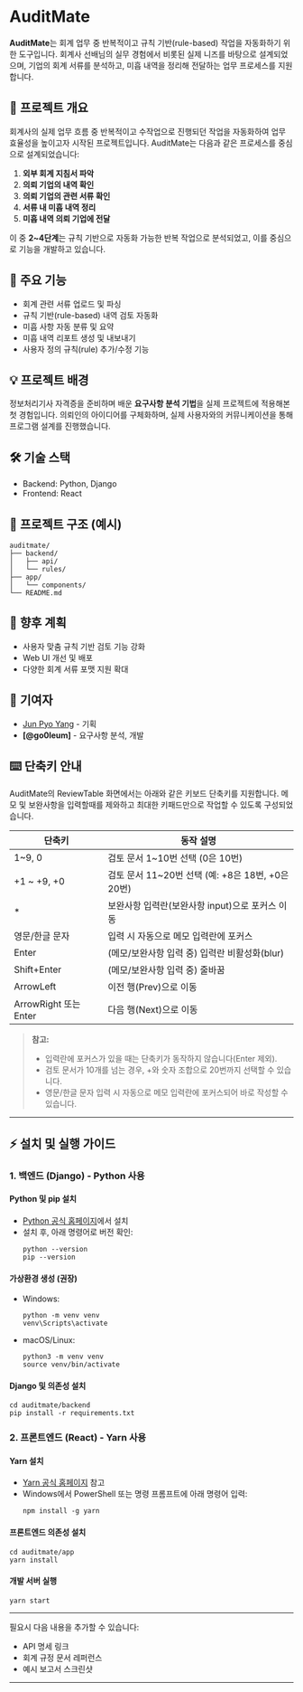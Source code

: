 # AuditMate

**AuditMate**는 회계 업무 중 반복적이고 규칙 기반(rule-based) 작업을 자동화하기 위한 도구입니다.
회계사 선배님의 실무 경험에서 비롯된 실제 니즈를 바탕으로 설계되었으며,
기업의 회계 서류를 분석하고, 미흡 내역을 정리해 전달하는 업무 프로세스를 지원합니다.

## 🧾 프로젝트 개요

회계사의 실제 업무 흐름 중 반복적이고 수작업으로 진행되던 작업을 자동화하여 업무 효율성을 높이고자 시작된 프로젝트입니다.
AuditMate는 다음과 같은 프로세스를 중심으로 설계되었습니다:

1. **외부 회계 지침서 파악**
2. **의뢰 기업의 내역 확인**
3. **의뢰 기업의 관련 서류 확인**
4. **서류 내 미흡 내역 정리**
5. **미흡 내역 의뢰 기업에 전달**

이 중 **2\~4단계**는 규칙 기반으로 자동화 가능한 반복 작업으로 분석되었고, 이를 중심으로 기능을 개발하고 있습니다.

## 🎯 주요 기능

* 회계 관련 서류 업로드 및 파싱
* 규칙 기반(rule-based) 내역 검토 자동화
* 미흡 사항 자동 분류 및 요약
* 미흡 내역 리포트 생성 및 내보내기 
* 사용자 정의 규칙(rule) 추가/수정 기능 

## 💡 프로젝트 배경

정보처리기사 자격증을 준비하며 배운 **요구사항 분석 기법**을 실제 프로젝트에 적용해본 첫 경험입니다.
의뢰인의 아이디어를 구체화하며, 실제 사용자와의 커뮤니케이션을 통해 프로그램 설계를 진행했습니다.

## 🛠️ 기술 스택

* Backend: Python, Django 
* Frontend: React 

## 📁 프로젝트 구조 (예시)

```
auditmate/
├── backend/
│   ├── api/
│   └── rules/
├── app/
│   └── components/
└── README.md
```

## 📌 향후 계획

* 사용자 맞춤 규칙 기반 검토 기능 강화
* Web UI 개선 및 배포
* 다양한 회계 서류 포맷 지원 확대


## 🤝 기여자

* [Jun Pyo Yang](https://www.linkedin.com/in/dardnatsyang/) - 기획
* **\[@go0leum]** - 요구사항 분석, 개발

## ⌨️ 단축키 안내

AuditMate의 ReviewTable 화면에서는 아래와 같은 키보드 단축키를 지원합니다.
메모 및 보완사항을 입력할때를 제와하고 최대한 키패드만으로 작업할 수 있도록 구성되었습니다.

| 단축키            | 동작 설명                                      |
|-------------------|-----------------------------------------------|
| 1~9, 0            | 검토 문서 1~10번 선택 (0은 10번)               |
| +1 ~ +9, +0       | 검토 문서 11~20번 선택 (예: +8은 18번, +0은 20번) |
| *                 | 보완사항 입력란(보완사항 input)으로 포커스 이동  |
| 영문/한글 문자    | 입력 시 자동으로 메모 입력란에 포커스           |
| Enter             | (메모/보완사항 입력 중) 입력란 비활성화(blur)   |
| Shift+Enter       | (메모/보완사항 입력 중) 줄바꿈                 |
| ArrowLeft         | 이전 행(Prev)으로 이동                         |
| ArrowRight 또는 Enter | 다음 행(Next)으로 이동                     |

> **참고:**  
> - 입력란에 포커스가 있을 때는 단축키가 동작하지 않습니다(Enter 제외).
> - 검토 문서가 10개를 넘는 경우, +와 숫자 조합으로 20번까지 선택할 수 있습니다.
> - 영문/한글 문자 입력 시 자동으로 메모 입력란에 포커스되어 바로 작성할 수 있습니다.

---

## ⚡ 설치 및 실행 가이드

### 1. 백엔드 (Django) - Python 사용

#### Python 및 pip 설치
- [Python 공식 홈페이지](https://www.python.org/downloads/)에서 설치
- 설치 후, 아래 명령어로 버전 확인:
  ```
  python --version
  pip --version
  ```

#### 가상환경 생성 (권장)
- Windows:
  ```
  python -m venv venv
  venv\Scripts\activate
  ```
- macOS/Linux:
  ```
  python3 -m venv venv
  source venv/bin/activate
  ```

#### Django 및 의존성 설치
  ```
  cd auditmate/backend
  pip install -r requirements.txt
  ```


### 2. 프론트엔드 (React) - Yarn 사용

#### Yarn 설치
- [Yarn 공식 홈페이지](https://classic.yarnpkg.com/lang/en/docs/install/) 참고
- Windows에서 PowerShell 또는 명령 프롬프트에 아래 명령어 입력:
  ```
  npm install -g yarn
  ```

#### 프론트엔드 의존성 설치
  ```
  cd auditmate/app
  yarn install
  ```

#### 개발 서버 실행
  ```
  yarn start
  ```
---

필요시 다음 내용을 추가할 수 있습니다:

* API 명세 링크
* 회계 규정 문서 레퍼런스
* 예시 보고서 스크린샷

---